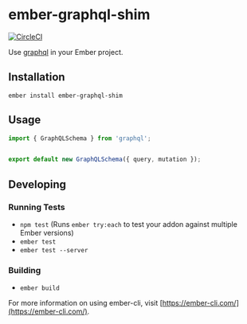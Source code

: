 # ember-graphql-shim

[![CircleCI](https://circleci.com/gh/dustinfarris/ember-graphql-shim.svg?style=svg)](https://circleci.com/gh/dustinfarris/ember-graphql-shim)

Use [graphql](https://github.com/graphql/graphql-js) in your Ember project.


## Installation

```
ember install ember-graphql-shim
```


## Usage

```js
import { GraphQLSchema } from 'graphql';


export default new GraphQLSchema({ query, mutation });
```


## Developing

### Running Tests

* `npm test` (Runs `ember try:each` to test your addon against multiple Ember versions)
* `ember test`
* `ember test --server`

### Building

* `ember build`

For more information on using ember-cli, visit [https://ember-cli.com/](https://ember-cli.com/).
